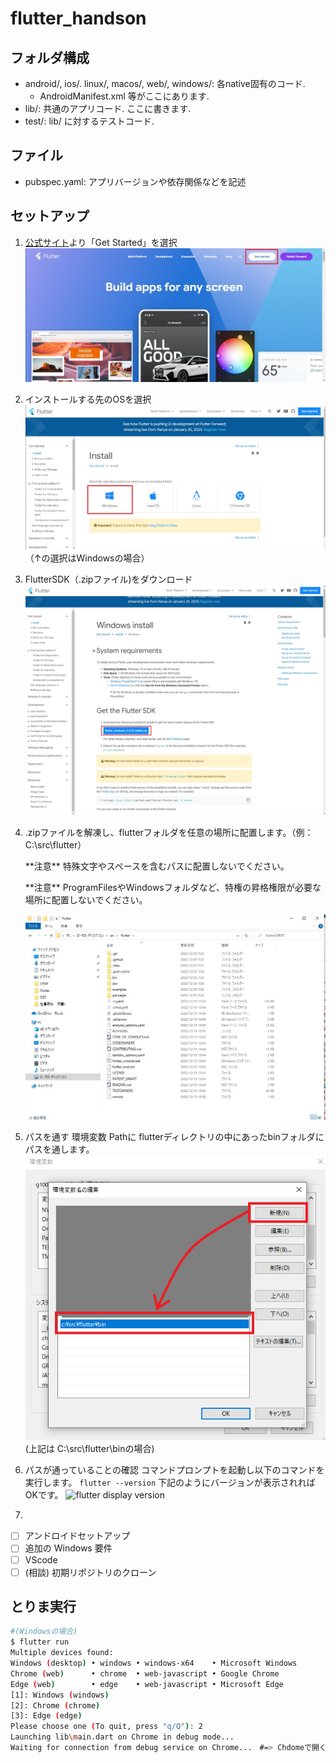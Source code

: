 # flutter_handson

## フォルダ構成

- android/, ios/. linux/, macos/, web/, windows/: 各native固有のコード.
    - AndroidManifest.xml 等がここにあります.
- lib/: 共通のアプリコード. ここに書きます.
- test/: lib/ に対するテストコード.

## ファイル

 - pubspec.yaml: アプリバージョンや依存関係などを記述

## セットアップ
1. [公式サイト](https://flutter.dev/)より「Get Started」を選択
   <img src="./assets/公式トップ.jpg"  title="[Flutter](https://flutter.dev/)">
2. インストールする先のOSを選択
   <img src="./assets/SelectPlatform.jpg"  title="OS選択">
   （↑の選択はWindowsの場合）
3. FlutterSDK（.zipファイル)をダウンロード
   <img src="./assets/DownloadFlutterSDK.jpg"  title="DownloadSDK">
4. .zipファイルを解凍し、flutterフォルダを任意の場所に配置します。（例： C:\src\flutter）
   <p class="alert">**注意** 特殊文字やスペースを含むパスに配置しないでください。</p>
   <p class="alert">**注意** ProgramFilesやWindowsフォルダなど、特権の昇格権限が必要な場所に配置しないでください。</p>
   <img src="./assets/Extract.jpg"  title="flutterディレクトリの配置">
5. パスを通す
   環境変数 Pathに flutterディレクトリの中にあったbinフォルダにパスを通します。
   <img src="./assets/EnvPath.png"  title="env path">
   (上記は C:\src\flutter\binの場合)
6. パスが通っていることの確認
   コマンドプロンプトを起動し以下のコマンドを実行します。
   ``` flutter --version ```
   下記のようにバージョンが表示されればOKです。
   <img src="./assets/flutter-version.png"  title="flutter display version">

7.  

- [ ] アンドロイドセットアップ
- [ ] 追加の Windows 要件
- [ ] VScode
- [ ] (相談) 初期リポジトリのクローン

## とりま実行

```bash
#(Windowsの場合)
$ flutter run
Multiple devices found:
Windows (desktop) • windows • windows-x64    • Microsoft Windows
Chrome (web)      • chrome  • web-javascript • Google Chrome
Edge (web)        • edge    • web-javascript • Microsoft Edge
[1]: Windows (windows)
[2]: Chrome (chrome)
[3]: Edge (edge)
Please choose one (To quit, press "q/Q"): 2
Launching lib\main.dart on Chrome in debug mode...
Waiting for connection from debug service on Chrome...　#=> Chdomeで開く
```
